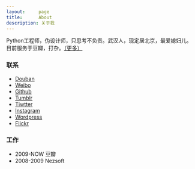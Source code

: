 ```yaml
---
layout:     page
title:      About
description: 关于我
---
```

Python工程师，伪设计师，只思考不负责。武汉人，现定居北京，最爱媳妇儿。目前服务于豆瓣，打杂。[（更多）](/about/more/)

### 联系 ###

* [Douban](http://www.douban.com/people/JGuo/)
* [Weibo](http://weibo.com/soundbbg/)
* [Github](http://www.github.com/guojing)
* [Tumblr](http://soundbbg.tumblr.com/)
* [Tiwtter](https://twitter.com/guojing)
* [Instagram](http://instagram.com/soundbbg)
* [Wordpress](http://soundbbg.wordpress.com)
* [Flickr](http://www.flickr.com/photos/soundbbg)

### 工作 ###

* 2009-NOW 豆瓣
* 2008-2009 Nezsoft
